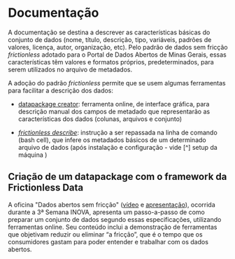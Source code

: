 # Documentação

A documentação se destina a descrever as características básicas do conjunto de dados (nome, título, descrição, tipo, variáveis, padrões de valores, licença, autor, organização, etc). Pelo padrão de dados sem fricção _frictionless_ adotado para o Portal de Dados Abertos de Minas Gerais, essas características têm valores e formatos próprios, predeterminados, para serem utilizados no arquivo de metadados.

A adoção do padrão _frictionless_ permite que se usem algumas ferramentas para facilitar a descrição dos dados:

- [datapackage creator](): ferramenta online, de interface gráfica, para descrição manual dos campos de metadado que representarão as características dos dados (colunas, arquivos e conjunto)

- [_frictionless describe_](): instrução a ser repassada na linha de comando (bash cell), que infere os metadados básicos de um determinado arquivo de dados (após instalação e configuração - vide [^] setup da máquina )  



## Criação de um datapackage com o framework da Frictionless Data

A oficina "Dados abertos sem fricção" ([vídeo](https://www.youtube.com/watch?v=tZ0bmlnqMuY) e [apresentação](https://ead.prodemge.gov.br/pluginfile.php/19736/mod_resource/content/2/Dados%20Abertos%20sem%20friccao-DCTA-CGE.pdf)), ocorrida durante a 3ª Semana INOVA, apresenta um passo-a-passo de como preparar um conjunto de dados segundo essas especificações, utilizando ferramentas online. Seu conteúdo inclui a demonstração de ferramentas que objetivam reduzir ou eliminar “a fricção”, que é o tempo que os consumidores gastam para poder entender e trabalhar com os dados abertos.
